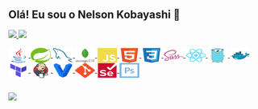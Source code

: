 ## Olá! Eu sou o Nelson Kobayashi 👋
<div>
    <a href="https://github.com/NelsonKobayashi">
    <img height="180em" src="https://github-readme-stats.vercel.app/api?username=NelsonKobayashi&show_icons=true&theme=dracula&include_all_commits=true&count_private=true"/>
  <img height="180em" src="https://github-readme-stats.vercel.app/api/top-langs/?username=NelsonKobayashi&layout=compact&langs_count=7&theme=dracula"/>
</div>
<div style="display: inline_block"><br>
  <img align="center" alt="Nelson-Java" height="30" width="40" src="https://raw.githubusercontent.com/devicons/devicon/master/icons/java/java-original.svg">
  <img align="center" alt="Nelson-Java" height="30" width="40" src="https://raw.githubusercontent.com/devicons/devicon/master/icons/spring/spring-original.svg">
  <img align="center" alt="Nelson-MySQL" height="30" width="40" src="https://raw.githubusercontent.com/devicons/devicon/master/icons/mysql/mysql-plain.svg">
  <img align="center" alt="Nelson-MySQL" height="30" width="40" src="https://raw.githubusercontent.com/devicons/devicon/master/icons/mongodb/mongodb-original-wordmark.svg">
  <img align="center" alt="Nelson-Js" height="30" width="40" src="https://raw.githubusercontent.com/devicons/devicon/master/icons/javascript/javascript-plain.svg">
  <img align="center" alt="Nelson-HTML" height="30" width="40" src="https://raw.githubusercontent.com/devicons/devicon/master/icons/html5/html5-original.svg">
  <img align="center" alt="Nelson-CSS" height="30" width="40" src="https://raw.githubusercontent.com/devicons/devicon/master/icons/css3/css3-original.svg">
  <img align="center" alt="Nelson-SCSS" height="30" width="40" src="https://raw.githubusercontent.com/devicons/devicon/master/icons/sass/sass-original.svg">
  <img align="center" alt="Nelson-REACT" height="30" width="40" src="https://raw.githubusercontent.com/devicons/devicon/master/icons/react/react-original.svg">
  <img align="center" alt="Nelson-GO" height="30" width="40" src="https://raw.githubusercontent.com/devicons/devicon/master/icons/go/go-original.svg">
  <img align="center" alt="Nelson-TERRAFORM" height="30" width="40" src="https://raw.githubusercontent.com/devicons/devicon/master/icons/docker/docker-original.svg">
  <img align="center" alt="Nelson-TERRAFORM" height="30" width="40" src="https://raw.githubusercontent.com/devicons/devicon/master/icons/terraform/terraform-original.svg">
  <img align="center" alt="Nelson-TERRAFORM" height="30" width="40" src="https://raw.githubusercontent.com/devicons/devicon/master/icons/jenkins/jenkins-original.svg">
  <img align="center" alt="Nelson-TERRAFORM" height="30" width="40" src="https://raw.githubusercontent.com/devicons/devicon/master/icons/vagrant/vagrant-original.svg">
  <img align="center" alt="Nelson-TERRAFORM" height="30" width="40" src="https://raw.githubusercontent.com/devicons/devicon/master/icons/git/git-original.svg">
  <img align="center" alt="Nelson-TERRAFORM" height="30" width="40" src="https://raw.githubusercontent.com/devicons/devicon/master/icons/selenium/selenium-original.svg">
  
  <img align="center" alt="Nelson-TERRAFORM" height="30" width="40" src="https://raw.githubusercontent.com/devicons/devicon/master/icons/photoshop/photoshop-line.svg">
</div>

  ##
  
<div>
  <a href="https://www.linkedin.com/in/nelsonkobayashi/" target="_blank">
    <img src="https://img.shields.io/badge/-LinkedIn-%230077B5?style=for-the-badge&logo=linkedin&logoColor=white" target="_blank"></a>
  
</div>
  
   

